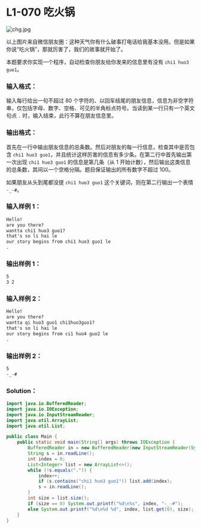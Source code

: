 # L1-070 吃火锅

![chg.jpg](https://images.ptausercontent.com/68518b64-f2f7-4694-aaeb-d32afe657f7b.jpg)

以上图片来自微信朋友圈：这种天气你有什么破事打电话给我基本没用。但是如果你说“吃火锅”，那就厉害了，我们的故事就开始了。

本题要求你实现一个程序，自动检查你朋友给你发来的信息里有没有 `chi1 huo3 guo1`。

### 输入格式：

输入每行给出一句不超过 80 个字符的、以回车结尾的朋友信息，信息为非空字符串，仅包括字母、数字、空格、可见的半角标点符号。当读到某一行只有一个英文句点 `.` 时，输入结束，此行不算在朋友信息里。

### 输出格式：

首先在一行中输出朋友信息的总条数。然后对朋友的每一行信息，检查其中是否包含 `chi1 huo3 guo1`，并且统计这样厉害的信息有多少条。在第二行中首先输出第一次出现 `chi1 huo3 guo1` 的信息是第几条（从 1 开始计数），然后输出这类信息的总条数，其间以一个空格分隔。题目保证输出的所有数字不超过 100。

如果朋友从头到尾都没提 `chi1 huo3 guo1` 这个关键词，则在第二行输出一个表情 `-_-#`。

### 输入样例 1：

```tex
Hello!
are you there?
wantta chi1 huo3 guo1?
that's so li hai le
our story begins from chi1 huo3 guo1 le
.
```

### 输出样例 1：

```tex
5
3 2
```

### 输入样例 2：

```tex
Hello!
are you there?
wantta qi huo3 guo1 chi1huo3guo1?
that's so li hai le
our story begins from ci1 huo4 guo2 le
.
```

### 输出样例 2：

```tex
5
-_-#
```

### Solution：

```java
import java.io.BufferedReader;
import java.io.IOException;
import java.io.InputStreamReader;
import java.util.ArrayList;
import java.util.List;

public class Main {
    public static void main(String[] args) throws IOException {
        BufferedReader in = new BufferedReader(new InputStreamReader(System.in));
        String s = in.readLine();
        int index = 0;
        List<Integer> list = new ArrayList<>();
        while (!s.equals(".")) {
            index++;
            if (s.contains("chi1 huo3 guo1")) list.add(index);
            s = in.readLine();
        }
        int size = list.size();
        if (size == 0) System.out.printf("%d\n%s", index, "-_-#");
        else System.out.printf("%d\n%d %d", index, list.get(0), size);
    }
}
```
